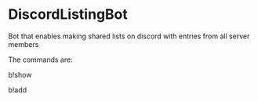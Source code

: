 # DiscordListingBot
Bot that enables making shared lists on discord with entries from all server members

The commands are:

b!show

b!add <title>

b!remove <title or index>

b!pin

b!random

b!help

If multiple Titles or Index are to be removed or added, separate them with a comma (,).
The lists are stored on the /data/ folder under the name of the server which created them. Info of the pinned message is also saved there in order to edit it when adding or removing elements.

The pin is currently set to work only on the general channel. this may be changed in the future.
The Discord token for the bot must be saved in a file named botpriv.key

